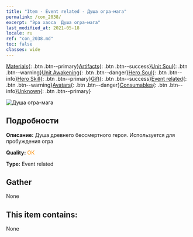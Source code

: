 ```yaml
---
title: "Item - Event related - Душа огра-мага"
permalink: /con_2038/
excerpt: "Эра хаоса  Душа огра-мага"
last_modified_at: 2021-05-18
locale: ru
ref: "con_2038.md"
toc: false
classes: wide
---
```

 [Materials](/ItemsRU/){: .btn .btn--primary}[Artifacts](/ItemsRU/Artifacts/){: .btn .btn--success}[Unit Soul](/ItemsRU/UnitSoul/){: .btn .btn--warning}[Unit Awakening](/ItemsRU/UnitAwakening/){: .btn .btn--danger}[Hero Soul](/ItemsRU/HeroSoul/){: .btn .btn--info}[Hero Skill](/ItemsRU/HeroSkill/){: .btn .btn--primary}[Gift](/ItemsRU/Gift/){: .btn .btn--success}[Event related](/ItemsRU/Events/){: .btn .btn--warning}[Avatars](/ItemsRU/Avatars/){: .btn .btn--danger}[Consumables](/ItemsRU/Consumables/){: .btn .btn--info}[Unknown](/ItemsRU/Unknown/){: .btn .btn--primary}

 ![Душа огра-мага](/images/t/juexing_404.png)

## Подробности
 **Описание:** Душа древнего бессмертного героя. Используется для пробуждения огра

 **Quality:** <span style="color: #FF8C00">OK</span>

 **Type:** Event related

## Gather

  None

## This item contains:

  None

